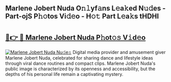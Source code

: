 ## Marlene Jobert Nuda O𝚗𝚕yf𝚊ns L𝚎a𝚔ed N𝚞𝚍es - Part-ojS P𝚑𝚘tos Vi𝚍𝚎o - H𝚘𝚝 Part L𝚎a𝚔s tHDHI

# <h2><a href="http://kf9dc41.oniu.top/?m=Marlene+Jobert+Nuda">🔗👉 🔴 Marlene Jobert Nuda P𝚑ot𝚘𝚜 V𝚒d𝚎o</a></h2>

[![Marlene Jobert Nuda Nu𝚍e𝚜](https://i.imgur.com/0qMVB7G.gif)](http://kf9dc41.oniu.top/?m=Marlene+Jobert+Nuda)
Digital media provider and amusement giver Marlene Jobert Nuda, celebrated for sharing dance and lifestyle ideas through viral dance routines and compact clips. Marlene Jobert Nuda's public image is characterized by its openness and accessibility, but the depths of his personal life remain a captivating mystery.  
